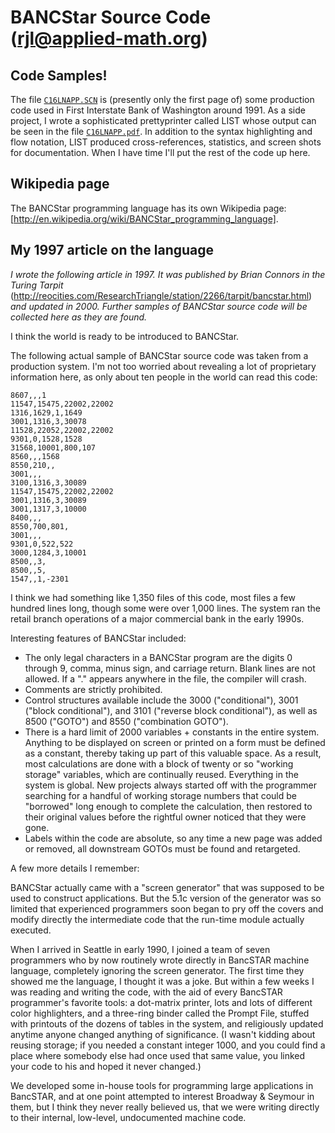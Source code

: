 BANCStar Source Code (rjl@applied-math.org)
====================

Code Samples!
-------------

The file [`C16LNAPP.SCN`](https://github.com/jloughry/BANCStar/blob/master/C16LNAPP.SCN)
is (presently only the first page of) some production code used in First Interstate Bank
of Washington around 1991.  As a side project, I wrote a sophisticated prettyprinter
called LIST whose output can be seen in the file
[`C16LNAPP.pdf`](https://github.com/jloughry/BANCStar/blob/master/C16LNAPP.pdf).  In
addition to the syntax highlighting and flow notation, LIST produced cross-references,
statistics, and screen shots for documentation.  When I have time I'll put the rest of
the code up here.

Wikipedia page
--------------

The BANCStar programming language has its own Wikipedia page:
[http://en.wikipedia.org/wiki/BANCStar_programming_language].

My 1997 article on the language
-------------------------------

*I wrote the following article in 1997.  It was published by Brian Connors in the
Turing Tarpit* (http://reocities.com/ResearchTriangle/station/2266/tarpit/bancstar.html)
*and updated in 2000.  Further samples of BANCStar source code will be collected here
as they are found.*

I think the world is ready to be introduced to BANCStar.

The following actual sample of BANCStar source code was taken from a production system. I'm not too
worried about revealing a lot of proprietary information here, as only about ten people in the
world can read this code:

    8607,,,1
    11547,15475,22002,22002
    1316,1629,1,1649 
    3001,1316,3,30078
    11528,22052,22002,22002
    9301,0,1528,1528
    31568,10001,800,107
    8560,,,1568
    8550,210,,
    3001,,,
    3100,1316,3,30089
    11547,15475,22002,22002
    3001,1316,3,30089
    3001,1317,3,10000
    8400,,,
    8550,700,801,
    3001,,,
    9301,0,522,522
    3000,1284,3,10001
    8500,,3,
    8500,,5,
    1547,,1,-2301

I think we had something like 1,350 files of this code, most files a few hundred lines long, though
some were over 1,000 lines. The system ran the retail branch operations of a major commercial bank
in the early 1990s.

Interesting features of BANCStar included:

- The only legal characters in a BANCStar program are the digits 0 through 9, comma, minus sign,
and carriage return. Blank lines are not allowed. If a "." appears anywhere in the file, the
compiler will crash.
- Comments are strictly prohibited.
- Control structures available include the 3000 ("conditional"), 3001 ("block conditional"), and
3101 ("reverse block conditional"), as well as 8500 ("GOTO") and 8550 ("combination GOTO").
- There is a hard limit of 2000 variables + constants in the entire system. Anything to be
displayed on screen or printed on a form must be defined as a constant, thereby taking up part of
this valuable space. As a result, most calculations are done with a block of twenty or so "working
storage" variables, which are continually reused. Everything in the system is global. New projects
always started off with the programmer searching for a handful of working storage numbers that
could be "borrowed" long enough to complete the calculation, then restored to their original values
before the rightful owner noticed that they were gone.
- Labels within the code are absolute, so any time a new page was added or removed, all
downstream GOTOs must be found and retargeted.

A few more details I remember:

BANCStar actually came with a "screen generator" that was supposed to be used to construct
applications. But the 5.1c version of the generator was so limited that experienced programmers
soon began to pry off the covers and modify directly the intermediate code that the run-time module
actually executed.

When I arrived in Seattle in early 1990, I joined a team of seven programmers who by now routinely
wrote directly in BancSTAR machine language, completely ignoring the screen generator. The first
time they showed me the language, I thought it was a joke. But within a few weeks I was reading and
writing the code, with the aid of every BancSTAR programmer's favorite tools: a dot-matrix printer,
lots and lots of different color highlighters, and a three-ring binder called the Prompt File,
stuffed with printouts of the dozens of tables in the system, and religiously updated anytime
anyone changed anything of significance. (I wasn't kidding about reusing storage; if you needed a
constant integer 1000, and you could find a place where somebody else had once used that same
value, you linked your code to his and hoped it never changed.)

We developed some in-house tools for programming large applications in BancSTAR, and at one point
attempted to interest Broadway & Seymour in them, but I think they never really believed us, that
we were writing directly to their internal, low-level, undocumented machine code.

